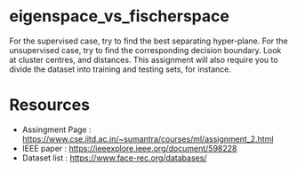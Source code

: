# eigenspace_vs_fischerspace

For the supervised case, try to find the best separating hyper-plane. For the unsupervised case, try to find the corresponding decision boundary. Look at cluster centres, and distances. This assignment will also require you to divide the dataset into training and testing sets, for instance.
# Resources
- Assingment Page : https://www.cse.iitd.ac.in/~sumantra/courses/ml/assignment_2.html
- IEEE paper : https://ieeexplore.ieee.org/document/598228
- Dataset list : https://www.face-rec.org/databases/


